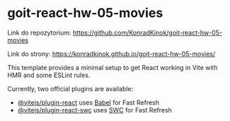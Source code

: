 # goit-react-hw-05-movies

Link do repozytorium:
https://github.com/KonradKinok/goit-react-hw-05-movies

Link do strony:
https://konradkinok.github.io/goit-react-hw-05-movies/

This template provides a minimal setup to get React working in Vite with HMR and some ESLint rules.

Currently, two official plugins are available:

- [@vitejs/plugin-react](https://github.com/vitejs/vite-plugin-react/blob/main/packages/plugin-react/README.md) uses [Babel](https://babeljs.io/) for Fast Refresh
- [@vitejs/plugin-react-swc](https://github.com/vitejs/vite-plugin-react-swc) uses [SWC](https://swc.rs/) for Fast Refresh

